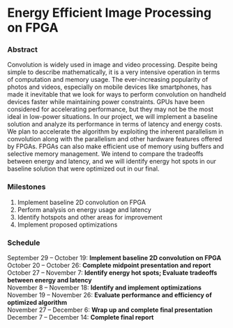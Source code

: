 # Energy Efficient Image Processing on FPGA

### Abstract
Convolution is widely used in image and video processing. Despite being simple to describe mathematically, it is a very intensive operation in terms of computation and memory usage. The ever-increasing popularity of photos and videos, especially on mobile devices like smartphones, has made it inevitable that we look for ways to perform convolution on handheld devices faster while maintaining power constraints. GPUs have been considered for accelerating performance, but they may not be the most ideal in low-power situations. In our project, we will implement a baseline solution and analyze its performance in terms of latency and energy costs. We plan to accelerate the algorithm by exploiting the inherent parallelism in convolution along with the parallelism and other hardware features offered by FPGAs. FPGAs can also make efficient use of memory using buffers and selective memory management. We intend to compare the tradeoffs between energy and latency, and we will identify energy hot spots in our baseline solution that were optimized out in our final.

### Milestones 
1. Implement baseline 2D convolution on FPGA
2. Perform analysis on energy usage and latency
3. Identify hotspots and other areas for improvement
4. Implement proposed optimizations

### Schedule
September 29 – October 19: **Implement baseline 2D convolution on FPGA**\
October 20 – October 26: **Complete midpoint presentation and report**\
October 27 – November 7: **Identify energy hot spots; Evaluate tradeoffs between energy and latency**\
November 8 – November 18: **Identify and implement optimizations**\
November 19 – November 26: **Evaluate performance and efficiency of optimized algorithm**\
November 27 – December 6: **Wrap up and complete final presentation**\
December 7 – December 14: **Complete final report**

